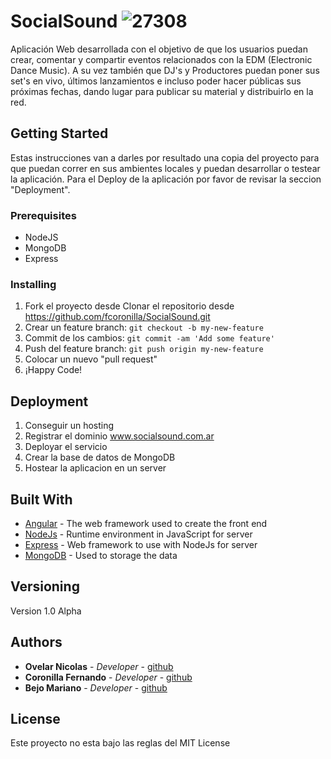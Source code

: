 # SocialSound ![27308](https://user-images.githubusercontent.com/30738493/29140262-49b469c6-7d20-11e7-838b-4ef1799c424a.png)

Aplicación Web desarrollada con el objetivo de que los usuarios puedan crear, comentar y compartir eventos relacionados con la EDM (Electronic Dance Music). A su vez también que DJ's y Productores puedan poner sus set's en vivo, últimos lanzamientos e incluso poder hacer públicas sus próximas fechas, dando lugar para publicar su material y distribuirlo en la red. 

## Getting Started

Estas instrucciones van a darles por resultado una copia del proyecto para que puedan correr en sus ambientes locales y puedan desarrollar o testear la aplicación. 
Para el Deploy de la aplicación por favor de revisar la seccion "Deployment".

### Prerequisites

* NodeJS
* MongoDB
* Express

### Installing

1. Fork el proyecto desde Clonar el repositorio desde https://github.com/fcoronilla/SocialSound.git
2. Crear un feature branch: `git checkout -b my-new-feature`
3. Commit de los cambios: `git commit -am 'Add some feature'`
4. Push del feature branch: `git push origin my-new-feature`
5. Colocar un nuevo "pull request"
6. ¡Happy Code!

## Deployment

1. Conseguir un hosting
2. Registrar el dominio www.socialsound.com.ar
3. Deployar el servicio
4. Crear la base de datos de MongoDB
5. Hostear la aplicacion en un server

## Built With

* [Angular](https://angularjs.org/) - The web framework used to create the front end
* [NodeJs](https://nodejs.org/) - Runtime environment in JavaScript for server
* [Express](http://expressjs.com/) - Web framework to use with NodeJs for server
* [MongoDB](https://rometools.github.io/rome/) - Used to storage the data

## Versioning

Version 1.0 Alpha

## Authors

* **Ovelar Nicolas** - *Developer* - [github](https://github.com/ovelarnicolas)
* **Coronilla Fernando** - *Developer* - [github](https://github.com/fcoronilla)
* **Bejo Mariano** - *Developer* - [github](https://github.com/marianobejo)

## License

Este proyecto no esta bajo las reglas del MIT License
